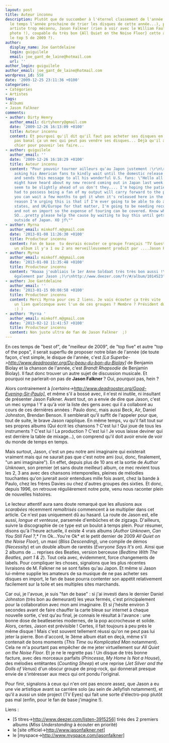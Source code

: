 ```yaml
---
layout: post
title: Auteur inconnu
description: Plutôt que de succomber à l'éternel classement de l'année (on aura suffisamment
  le temps l'année prochaine de trier les disques de cette année...), parlons d'un
  artiste trop méconnu, Jason Falkner (rien à voir avec le William Faulkner de la
  photo !), coupable du très bon {All Quiet on the Noise Floor} cette année (dans
  le top 5 de 2009 ?).
author:
  display_name: Joe Gantdelaine
  login: guiguilele
  email: joe_gant_de_laine@hotmail.com
  url: ''
author_login: guiguilele
author_email: joe_gant_de_laine@hotmail.com
wordpress_id: 558
date: '2009-12-25 23:11:36 +0100'
categories:
- Catégories
- Artistes
tags:
- Albums
- Jason Falkner
comments:
- author: Dirty Henry
  author_email: dirtyhenry@gmail.com
  date: '2009-12-26 16:13:09 +0100'
  title: Auteur inconnu
  content: Et pourquoi qu'il dit qu'il faut pas acheter ses disques en import ? C'est
    pas banal ça un mec qui peut pas vendre ses disques... Déjà qu'il a l'air d'en
    chier pour pouvoir les faire...
- author: guiguilele
  author_email: ''
  date: '2009-12-26 16:18:29 +0100'
  title: Auteur inconnu
  content: "Pour pouvoir tourner ailleurs qu'au Japon justement :\r\n\r\nJason is
    asking his American fans to kindly wait until the domestic release of the album
    and sends this message to all his wonderful U.S. fans: \"Hello all! Some of you
    might have heard about my new record coming out in Japan last week. They always
    seem to be slightly ahead of us don't they.... I'm hoping the patience you've
    had to possess being a fan of my output will carry forward to the present and
    you can wait a few months to get it when it's released here in the states! The
    reason I'm urging this is that if I'm ever going to be able to do a tour of the
    states, and UK/Europe for that matter, I'm going to be needing record sales here
    and not on import so the expense of touring can be covered. Know what i mean?
    SO...pretty please help the cause by waiting to buy this until gets proper release
    outside of Japan. XO jf\""
- author: Myrna
  author_email: minkoff.m@gmail.com
  date: '2013-01-08 11:26:30 +0100'
  title: Producteur inconnu
  content: Fan de base  tu devrais écouter ce groupe français "TV Guests" qui a sorti
    un album il y'a 1 ou 2 ans merveilleusement produit par ....Jason Falkner !  http://www.deezer.com/fr/#/album/1260554
- author: Myrna
  author_email: minkoff.m@gmail.com
  date: '2013-01-08 11:35:48 +0100'
  title: Producteur inconnu
  content: "Haaaa j'oubliais le 1er Anne Soldaat très très bon aussi !\r\nProduit
    également par Jason ;)\r\nhttp://www.deezer.com/fr/#/album/1014523"
- author: Joe Gantdelaine
  author_email: ''
  date: '2013-01-15 00:08:58 +0100'
  title: Producteur inconnu
  content: Merci Myrna pour ces 2 liens. Je vais écouter ça très vite ! (vous avez
    un lien quelconque avec l'un de ces groupes ? Membre ? Président du fan club ?
    :) )
- author: 'Myrna '
  author_email: minkoff.m@gmail.com
  date: '2013-02-12 11:41:57 +0100'
  title: Producteur inconnu
  content: Non juste ultra de fan de Jason Falkner  ;)
---
```

En ces temps de "best of", de "meilleur de 2009", de "top five" et autre "top of the pops", il serait superflu de proposer notre bilan de l'année (de toute façon, c'est simple, le disque de l'année, c'est *[La Superbe->http://www.deadrooster.org/Du-beau-du-bon-du-Biolay]* de Benjamin Biolay et la chanson de l'année, c'est *Brandt Rhapsodie* de Benjamin Biolay). Il faut donc trouver un autre sujet de discussion musicale. Et pourquoi ne parlerait-on pas de __Jason Falkner__ ? Oui, pourquoi pas, hein ?

Alors contrairement à *[certains->http://www.deadrooster.org/Good-Evening-Sir-Paulo]*, et même s'il a bossé avec, il n'est ni inutile, ni insultant de présenter Jason Falkner. Avant tout, on a envie de dire que Jason, c'est un mec sympa ! Y a qu'à voir la liste des gens avec qui il a collaboré au cours de ces dernières années : Paulo donc, mais aussi Beck, Air, Daniel Johnston, Brendan Benson. Il semblerait qu'il suffit de l'appeler pour que, tout de suite, le brave Jason rapplique. En même temps, vu qu'il fait tout sur ses propres albums (Qui écrit les chansons ? C'est lui ! Qui joue de tous les instruments ? C'est lui ! La production ? C'est lui ! Je vous laisse deviner qui est derrière la table de mixage...), on comprend qu'il doit avoir envie de voir du monde de temps en temps.

Mais surtout, Jason, c'est un peu notre ami imaginaire qui existerait vraiment mais qui ne saurait pas que c'est notre ami (oui, donc, finalement, "un ami imaginaire"). En effet, depuis plus de 10 ans et la sortie de *Author Unknown*, son premier (et sans doute meilleur) album, ce mec revient tous les 2, 3 ans avec des chansons intemporelles, pleines de mélodies touchantes qu'on jurerait avoir entendues mille fois avant, chez la bande à Paulo, chez les frères Davies ou chez d'autres groupes des sixties. Et donc, depuis 1996, on retrouve régulièrement notre pote, venu nous raconter plein de nouvelles histoires.

Le lecteur attentif aura sans doute remarqué que les allusions aux *scarabées* récemment *remaîtrisés* commencent à se multiplier dans cet article. Ce n'est pas uniquement dû au hasard. La route de Jason est, elle aussi, *longue et venteuse*, parsemée d'embûches et de zigzags. D'ailleurs, suivre la discographie de ce type est un boulot à temps plein. Pour résumer, disons qu'à l'heure actuelle, il existe 4 vrais albums (*Author Unknown*, *Can You Still Feel ?*,* I'm Ok...You're Ok* et le petit dernier de 2009 *All Quiet on the Noise Floor*), un maxi (*Bliss Descending*), une compile de démos (*Necessity*) et un double album de raretés (*Everyone Says It's on*). Ainsi que 2 albums de ... reprises des Beatles, version berceuse (*Bedtime With The Beatles, part 1 & 2*). Tout cela avec, évidemment, force changements de labels. Pour compliquer les choses, signalons que les plus récentes livraisons de M. Falkner ne se sont faites qu'au Japon. Et même si Jason lui-même supplie les amateurs de sa musique de ne pas acheter ses disques en import, le fan de base pourra contenter son appétit relativement facilement sur la toile et ses multiples sites marchands.

Car oui, je l'avoue, je suis "fan de base" : si j'ai investi dans le dernier Daniel Johnston (très bon au demeurant) les yeux fermés, c'est principalement pour la collaboration avec mon ami imaginaire. Et si j'hésite environ 3 secondes avant de faire chauffer la carte bleue sur internet à chaque nouvelle sortie, c'est qu'au final, je connais le résultat à l'avance : une bonne dose de beatleseries modernes, de la pop accrocheuse et solide. Alors, certes, Jason est prévisible ! Certes, il fait toujours à peu près le même disque ! Mais c'est souvent tellement réussi qu'on ne peut pas lui jeter la pierre. Bon d'accord, le 3ème album était en deçà, même s'il contenait de bons moments (*This Time* ou *Komplicated Man* notamment). Cela ne m'a pourtant pas empêcher de me jeter virtuellement sur *All Quiet on the Noise Floor*. Et je ne le regrette pas ! Un disque de très bonne facture, avec des morceaux parfaits (*Princessa*, *My Home Is Not a House*), des mélodies entêtantes (*Counting Sheep*) et une reprise (*Jet Silver and the Dolls of Venus*) d'un obscur groupe de prog-rock, qui donnerait presque envie de s'intéresser aux mecs qui ont pondu l'original.

Pour finir, signalons à ceux qui n'en ont pas encore assez, que Jason a eu une vie artistique avant sa carrière solo (au sein de Jellyfish notamment), et qu'il a aussi un side project (TV Eyes) qui fait une sorte d'électro-pop plutôt pas mal (enfin, pour le fan de base j'imagine !).

Liens :
- [5 titres->http://www.deezer.com/listen-3915256] tirés des 2 premiers albums (*Miss Understanding* à écouter en priorité)
- le [site officiel->http://www.jasonfalkner.net]
- le [myspace->http://www.myspace.com/jasonfalkner]
